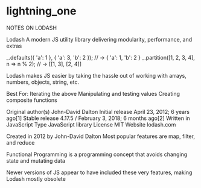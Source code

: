 # lightning_one

NOTES ON LODASH

Lodash
    A modern JS utility library delivering modularity, performance, and extras

_.defaults({ 'a': 1 }, { 'a': 3, 'b': 2 });
// → { 'a': 1, 'b': 2 }
_.partition([1, 2, 3, 4], n => n % 2);
// → [[1, 3], [2, 4]]

Lodash makes JS easier by taking the hassle out of working with arrays, numbers, objects, string, etc.

Best For:
    Iterating the above
    Manipulating and testing values
    Creating composite functions



Original author(s)
John-David Dalton 
Initial release
April 23, 2012; 6 years ago[1]
Stable release
4.17.5 / February 3, 2018; 6 months ago[2]
Written in
JavaScript
Type
JavaScript library
License
MIT
Website
lodash.com

Created in 2012 by John-David Dalton
Most popular features are map, filter, and reduce

Functional Programming is a programming concept that avoids changing state and mutating data

Newer versions of JS appear to have included these very features, making Lodash mostly obsolete 
